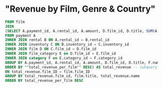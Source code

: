 # "Revenue by Film, Genre & Country"

``` SQL SELECT DISTINCT total_revenue.film_id, film.title,SUM(total_revenue.amount) AS total_revenue_per_film, total_revenue.name AS name_of_genre
FROM film
JOIN
(SELECT A.payment_id, A.rental_id, A.amount, D.film_id, D.title, SUM(A.amount) AS total_revenue_per_film, F.name
FROM payment A
INNER JOIN rental B ON A.rental_id = B.rental_id
INNER JOIN inventory C ON B.inventory_id = C.inventory_id
INNER JOIN film D ON C.film_id = D.film_id
INNER JOIN film_category E on D.film_id = E.film_id
INNER JOIN category F on E.category_id = F.category_id
GROUP BY A.payment_id, A.rental_id, A.amount, D.film_id, D.title, F.name
ORDER BY ""total_revenue_per_film"" DESC) AS total_revenue -- subquery renamed total_revenue 
ON total_revenue.film_ID = film.film_ID
GROUP BY total_revenue.film_id, film.title, total_revenue.name
ORDER BY total_revenue_per_film DESC
```